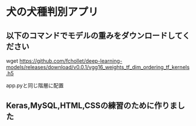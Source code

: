 # 犬の犬種判別アプリ
## 以下のコマンドでモデルの重みをダウンロードしてください
wget https://github.com/fchollet/deep-learning-models/releases/download/v0.0.1/vgg16_weights_tf_dim_ordering_tf_kernels.h5

app.pyと同じ階層に配置

## Keras,MySQL,HTML,CSSの練習のために作りました

